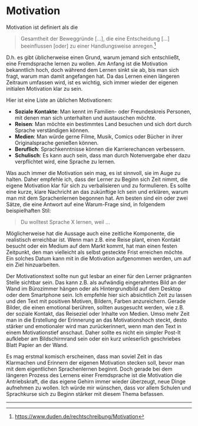 # Motivation

Motivation ist definiert als die

> Gesamtheit der Beweggründe [...], die eine Entscheidung [...] beeinflussen [oder] zu einer Handlungsweise anregen.[^motivation]

D.h. es gibt üblicherweise einen Grund, warum jemand sich entschließt, eine Fremdsprache lernen zu wollen.
Am Anfang ist die Motivation bekanntlich hoch, doch während dem Lernen sinkt sie ab, bis man sich fragt, warum man damit angefangen hat.
Da das Lernen einen längeren Zeitraum umfassen wird, ist es wichtig, sich immer wieder der eigenen initialen Motivation klar zu sein.

Hier ist eine Liste an üblichen Motivationen:
* **Soziale Kontakte**: Man kennt im Familien- oder Freundeskreis Personen, mit denen man sich unterhalten und austauschen möchte.
* **Reisen**: Man möchte ein bestimmtes Land besuchen und sich dort durch Sprache verständigen können.
* **Medien**: Man würde gerne Filme, Musik, Comics oder Bücher in ihrer Originalsprache genießen können.
* **Beruflich**: Sprachkenntnisse können die Karrierechancen verbessern.
* **Schulisch**: Es kann auch sein, dass man durch Notenvergabe eher dazu verpflichtet wird, eine Sprache zu lernen.

Was auch immer die Motivation sein mag, es ist sinnvoll, sie im Auge zu halten.
Daher empfehle ich, dass der Lerner zu Beginn sich Zeit nimmt, die eigene Motivation klar für sich zu verbalisieren und zu formulieren.
Es sollte eine kurze, klare Nachricht an das zukünftige Ich sein und erklären, warum man mit dem Sprachenlernen begonnen hat.
Am besten sind ein oder zwei Sätze, die eine Antwort auf eine Warum-Frage sind, in folgendem beispielhaften Stil:

> Du wolltest Sprache X lernen, weil ...

Möglicherweise hat die Aussage auch eine zeitliche Komponente, die realistisch erreichbar ist.
Wenn man z.B. eine Reise plant, einen Kontakt besucht oder ein Medium auf dem Markt kommt, hat man einen festen Zeitpunkt, den man vielleicht als selbst gesteckte Frist erreichen möchte.
Ein solches Datum kann mit in die Motivation aufgenommen werden, um auf ein Ziel hinzuarbeiten.

Der Motivationstext sollte nun gut lesbar an einer für den Lerner prägnanten Stelle sichtbar sein.
Das kann z.B. als aufwändig eingerahmtes Bild an der Wand im Bürozimmer hängen oder als Hintergrundbild auf dem Desktop oder dem Smartphone sein.
Ich empfehle hier sich absichtlich Zeit zu lassen und den Text mit positiven Motiven, Bildern, Farben anzureichern.
Gerade Bilder, die einen emotional berühren, sollten ausgesucht werden, wie z.B. der soziale Kontakt, das Reiseziel oder Inhalte von Medien.
Umso mehr Zeit man in die Erstellung der Erinnerung an das Motivationshoch steckt, desto stärker und emotionaler wird man zurückerinnert, wenn man den Text in einem Motivationstief anschaut.
Daher sollte es nicht ein simpler Post-It aufkleber am Bildschirmrand sein oder ein kurz unleserlich geschriebes Blatt Papier an der Wand.

Es mag erstmal komisch erscheinen, dass man soviel Zeit in das Klarmachen und Erinnern der eigenen Motivation stecken soll, bevor man mit dem eigentlichen Sprachenlernen beginnt.
Doch gerade bei dem längeren Prozess des Lernens einer Fremdsprache ist die Motivation die Antriebskraft, die das eigene Gehirn immer wieder überzeugt, neue Dinge aufnehmen zu wollen.
Ich würde mir wünschen, dass vor allem Schulen und Sprachkurse sich zu Beginn stärker mit diesem Thema befassen.











---

[^motivation]: <https://www.duden.de/rechtschreibung/Motivation>

